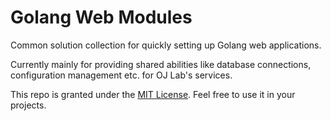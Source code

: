 # Golang Web Modules

Common solution collection for quickly setting up Golang web applications.

Currently mainly for providing shared abilities
like database connections, configuration management etc. for OJ Lab's services.

This repo is granted under the [MIT License](LICENSE). Feel free to use it in your projects.
